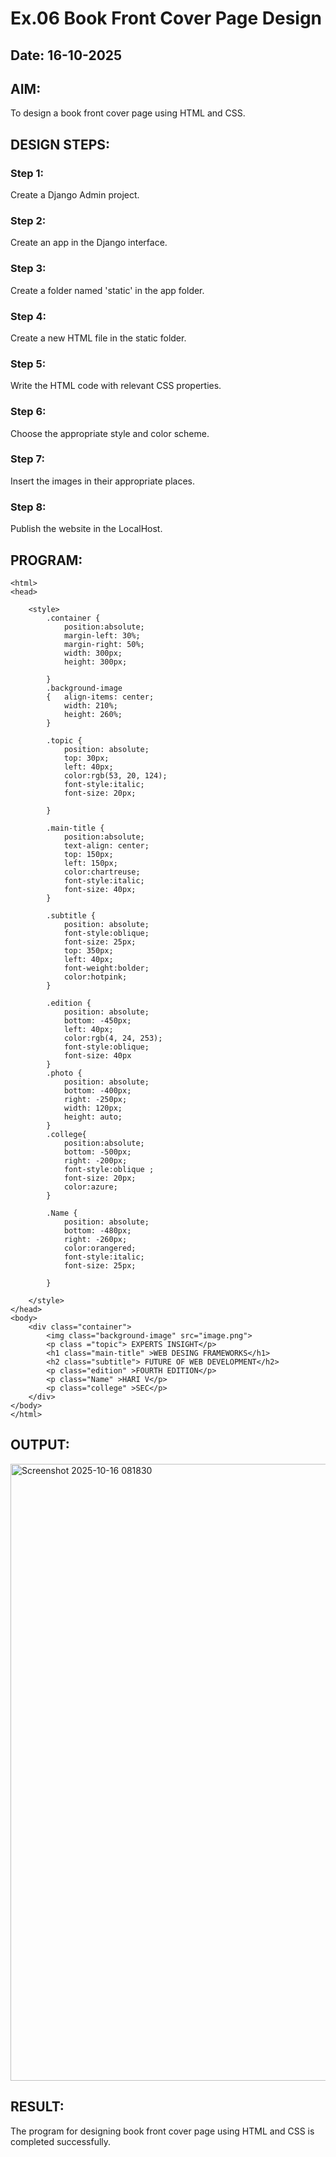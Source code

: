 # Ex.06 Book Front Cover Page Design
## Date: 16-10-2025

## AIM:
To design a book front cover page using HTML and CSS.

## DESIGN STEPS:

### Step 1:
Create a Django Admin project.

### Step 2:
Create an app in the Django interface.

### Step 3:
Create a folder named 'static' in the app folder.

### Step 4:
Create a new HTML file in the static folder.

### Step 5:
Write the HTML code with relevant CSS properties.

### Step 6:
Choose the appropriate style and color scheme.

### Step 7:
Insert the images in their appropriate places.

### Step 8:
Publish the website in the LocalHost.

## PROGRAM:
```
<html>
<head>
    
    <style>
        .container {
            position:absolute;
            margin-left: 30%;
            margin-right: 50%;
            width: 300px;
            height: 300px;
            
        }
        .background-image
        {   align-items: center;
            width: 210%;
            height: 260%;
        }

        .topic {
            position: absolute;
            top: 30px;
            left: 40px;
            color:rgb(53, 20, 124);
            font-style:italic;
            font-size: 20px;

        }

        .main-title {
            position:absolute;
            text-align: center;
            top: 150px;
            left: 150px;
            color:chartreuse;
            font-style:italic;
            font-size: 40px;
        }

        .subtitle {
            position: absolute;
            font-style:oblique;
            font-size: 25px;
            top: 350px;
            left: 40px;
            font-weight:bolder;
            color:hotpink;
        }

        .edition {
            position: absolute;
            bottom: -450px;
            left: 40px;
            color:rgb(4, 24, 253);
            font-style:oblique;
            font-size: 40px
        }
        .photo {
            position: absolute;
            bottom: -400px;
            right: -250px;
            width: 120px;
            height: auto;
        }
        .college{
            position:absolute;
            bottom: -500px;
            right: -200px;
            font-style:oblique ;
            font-size: 20px;
            color:azure;
        }

        .Name {
            position: absolute;
            bottom: -480px;
            right: -260px;
            color:orangered;
            font-style:italic;
            font-size: 25px;
            
        }
        
    </style>
</head>
<body>
    <div class="container">
        <img class="background-image" src="image.png">
        <p class ="topic"> EXPERTS INSIGHT</p>
        <h1 class="main-title" >WEB DESING FRAMEWORKS</h1>
        <h2 class="subtitle"> FUTURE OF WEB DEVELOPMENT</h2>
        <p class="edition" >FOURTH EDITION</p>
        <p class="Name" >HARI V</p>
        <p class="college" >SEC</p>
    </div>
</body>
</html>
```

## OUTPUT:
<img width="1822" height="987" alt="Screenshot 2025-10-16 081830" src="https://github.com/user-attachments/assets/a2b53e0a-85ef-4612-ba0e-f4c1e2c2df60" />


## RESULT:
The program for designing book front cover page using HTML and CSS is completed successfully.
